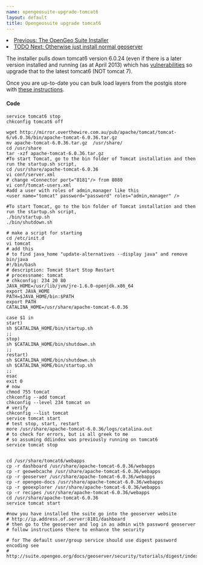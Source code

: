 ```yaml
---
name: opengeosuite-upgrade-tomcat6
layout: default 
title: Opengeosuite upgrade tomcat6
---
```


  <li><a href="/opengeosuite.html">Previous: The OpenGeo Suite Installer</a></li>
  <li><a href="#sec-5-4-3">TODO Next: Otherwise just install normal geoserver</a></li>
<p></p>

The installer pulls down tomcat6 version 6.0.24 (even if there is a later version installed and running (as at April 2013) which has [vulnerabilities](http://tomcat.apache.org/security-6.html#Apache_Tomcat_6.x_vulnerabilities) so upgrade that to the latest tomcat6 (NOT tomcat 7).

Once you are up-to-date you can bulk load layers from the postgis store with [these instructions](http://workshops.opengeo.org/suiteintro/geoserver/importdb.html#import-from-postgis-store).

#### Code
    service tomcat6 stop
    chkconfig tomcat6 off
          
    wget http://mirror.overthewire.com.au/pub/apache/tomcat/tomcat-6/v6.0.36/bin/apache-tomcat-6.0.36.tar.gz
    mv apache-tomcat-6.0.36.tar.gz  /usr/share/
    cd /usr/share
    tar -xzf apache-tomcat-6.0.36.tar.gz
    #To start Tomcat, go to the bin folder of Tomcat installation and then run the startup.sh script,
    cd /usr/share/apache-tomcat-6.0.36
    vi conf/server.xml
    # change <Connector port="8181"/> from 8080
    vi conf/tomcat-users.xml
    #add a user with roles of admin,manager like this
    <user name="tomcat" password="password" roles="admin,manager" />
    
    #To start Tomcat, go to the bin folder of Tomcat installation and then run the startup.sh script,
    ./bin/startup.sh     
    ./bin/shutdown.sh

    # make a script for starting
    cd /etc/init.d  
    vi tomcat
    # add this  
    # to find java_home "update-alternatives --display java" and remove bin/java
    #!/bin/bash  
    # description: Tomcat Start Stop Restart  
    # processname: tomcat  
    # chkconfig: 234 20 80  
    JAVA_HOME=/usr/lib/jvm/jre-1.6.0-openjdk.x86_64
    export JAVA_HOME  
    PATH=$JAVA_HOME/bin:$PATH  
    export PATH  
    CATALINA_HOME=/usr/share/apache-tomcat-6.0.36  
      
    case $1 in  
    start)  
    sh $CATALINA_HOME/bin/startup.sh  
    ;;   
    stop)     
    sh $CATALINA_HOME/bin/shutdown.sh  
    ;;   
    restart)  
    sh $CATALINA_HOME/bin/shutdown.sh  
    sh $CATALINA_HOME/bin/startup.sh  
    ;;   
    esac      
    exit 0  
    # now
    chmod 755 tomcat  
    chkconfig --add tomcat  
    chkconfig --level 234 tomcat on  
    # verify
    chkconfig --list tomcat  
    service tomcat start  
    # test stop, start, restart
    more /usr/share/apache-tomcat-6.0.36/logs/catalina.out  
    # to check for errors, but is all greek to me
    # so assuming ddiindex was previously running on tomcat6
    service tomcat stop


    cd /usr/share/tomcat6/webapps
    cp -r dashboard /usr/share/apache-tomcat-6.0.36/webapps
    cp -r geowebcache /usr/share/apache-tomcat-6.0.36/webapps
    cp -r geoserver /usr/share/apache-tomcat-6.0.36/webapps    
    cp -r opengeo-docs /usr/share/apache-tomcat-6.0.36/webapps        
    cp -r geoexplorer /usr/share/apache-tomcat-6.0.36/webapps            
    cp -r recipes /usr/share/apache-tomcat-6.0.36/webapps                
    cd /usr/share/apache-tomcat-6.0.36
    service tomcat start

    #now you have installed the suite go into the geoserver website  
    # http://ip.address.of.server:8181/dashboard
    # then go to the geoserver and log in as admin with password geoserver
    # follow instructions there to enhance the security

    # for The default user/group service should use digest password encoding see
    #  http://suite.opengeo.org/docs/geoserver/security/tutorials/digest/index.html
